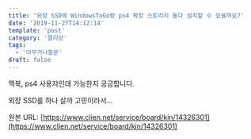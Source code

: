 ```yaml
---
title: '외장 SSD에 WindowsToGo랑 ps4 확장 스토리지 둘다 설치할 수 있을까요?'
date: '2019-11-27T14:12:14'
template: 'post'
category: '클리앙'
tags: 
  - '아무거나질문'
draft: false
---
```


맥북, ps4 사용자인데 가능한지 궁금합니다.

외장 SSD를 하나 살까 고민이라서...

원본 URL: [https://www.clien.net/service/board/kin/14326301](https://www.clien.net/service/board/kin/14326301)